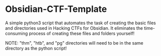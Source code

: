 # Obsidian-CTF-Template
A simple python3 script that automates the task of creating the basic files and directories used in Hacking CTFs for Obsidian. It eliminates the time-consuming process of creating these files and folders yourself!

NOTE: "thm", "htb", and "pg" directories will need to be in the same directory as the python script!
